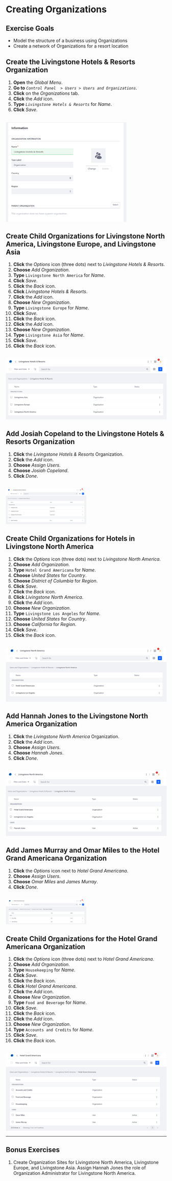 # Creating Organizations

<div class="ahead">

## Exercise Goals
* Model the structure of a business using Organizations
* Create a network of Organizations for a resort location

</div>

## Create the Livingstone Hotels & Resorts Organization
1. **Open** the _Global Menu_.
2. **Go to** _`Control Panel  > Users > Users and Organizations`_.
3. **Click** on the _Organizations_ tab.
4. **Click** the _Add_ icon.
5. **Type** _`Livingstone Hotels & Resorts`_ for _Name_.
6. **Click** _Save_.

<br />

<img src="images/livingstone_org_created.png" style="max-width:75%;" />

## Create Child Organizations for Livingstone North America, Livingstone Europe, and Livingstone Asia
1. **Click** the _Options_ icon (three dots) next to _Livingstone Hotels & Resorts_.
2. **Choose** _Add Organization_.
3. **Type** `Livingstone North America` for _Name_.
4. **Click** _Save_.
5. **Click** the _Back_ icon.
6. **Click** _Livingstone Hotels & Resorts_.
7. **Click** the _Add_ icon.
8. **Choose** _New Organization_.
9. **Type** `Livingstone Europe` for _Name_.
10. **Click** _Save_.
11. **Click** the _Back_ icon.
12. **Click** the _Add_ icon.
13. **Choose** _New Organization_.
14. **Type** `Livingstone Asia` for _Name_.
15. **Click** _Save_.
16. **Click** the _Back_ icon.

<br />

<img src="images/child_organizations.png" style="max-width:100%;" />

<div class="page"></div>

## Add Josiah Copeland to the Livingstone Hotels & Resorts Organization
1. **Click** the _Livingstone Hotels & Resorts_ Organization.
2. **Click** the _Add_ icon. 
3. **Choose** _Assign Users_.  
4. **Choose** _Josiah Copeland_.  
5. **Click** _Done_.  

<br />

<img src="images/josiah_copeland_added.png" style="max-width:50%;" />

## Create Child Organizations for Hotels in Livingstone North America
1. **Click** the _Options_ icon (three dots) next to _Livingstone North America_.
2. **Choose** _Add Organization_.
3. **Type** `Hotel Grand Americana` for _Name_.
4. **Choose** _United States_ for _Country_.
5. **Choose** _District of Columbia_ for _Region_.
6. **Click** _Save_.
7. **Click** the _Back_ icon.
8. **Click** _Livingstone North America_.
9. **Click** the _Add_ icon.
10. **Choose** _New Organization_.
11. **Type** `Livingstone Los Angeles` for _Name_.
12. **Choose** _United States_ for _Country_.
13. **Choose** _California_ for _Region_.
14. **Click** _Save_.
15. **Click** the _Back_ icon.

<br />

<img src="images/hotel_organizations_added.png" style="max-width:100%;" />

## Add Hannah Jones to the Livingstone North America Organization
1. **Click** the _Livingstone North America_ Organization.
2. **Click** the _Add_ icon.  
3. **Choose** _Assign Users_.  
4. **Choose** _Hannah Jones_.  
5. **Click** _Done_.  

<br />

<img src="images/hannah_jones_added.png" style="max-width:100%;" />

<div class="page"></div>

## Add James Murray and Omar Miles to the Hotel Grand Americana Organization
1. **Click** the _Options_ icon next to _Hotel Grand Americana_. 
2. **Choose** _Assign Users_.  
3. **Choose** _Omar Miles_ and _James Murray_.  
4. **Click** _Done_.  

<br />

<img src="images/omar_james_added.png" style="max-width:50%;" />

## Create Child Organizations for the Hotel Grand Americana Organization
1. **Click** the _Options_ icon (three dots) next to _Hotel Grand Americana_.
2. **Choose** _Add Organization_.
3. **Type** `Housekeeping` for _Name_.
4. **Click** _Save_.
5. **Click** the _Back_ icon.
6. **Click** _Hotel Grand Americana_.
7. **Click** the _Add_ icon.
8. **Choose** _New Organization_.
9. **Type** `Food and Beverage` for _Name_.
10. **Click** _Save_.
11. **Click** the _Back_ icon.
12. **Click** the _Add_ icon.
13. **Choose** _New Organization_.
14. **Type** `Accounts and Credits` for _Name_.
15. **Click** _Save_.
16. **Click** the _Back_ icon.

<br />

<img src="images/hotel_child_organizations.png" style="max-width:100%;" />

<br />

---

## Bonus Exercises
1. Create Organization Sites for Livingstone North America, Livingstone Europe, and Livingstone Asia. Assign Hannah Jones the role of Organization Administrator for Livingstone North America.

